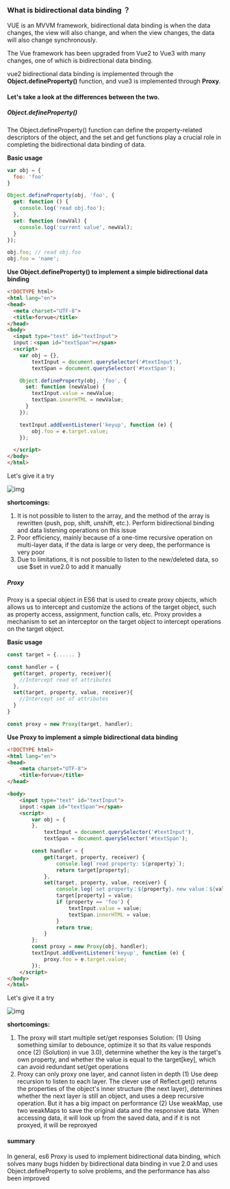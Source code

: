 ### What is bidirectional data binding ？ 

VUE is an MVVM framework, bidirectional data binding is when the data changes, the view will also change, and when the view changes, the data will also change synchronously.

The Vue framework has been upgraded from Vue2 to Vue3 with many changes, one of which is bidirectional data binding.

vue2 bidirectional data binding is implemented through the **Object.defineProperty()** function, and vue3 is implemented through **Proxy**.

#### Let's take a look at the differences between the two.

##### Object.defineProperty()

The Object.defineProperty() function can define the property-related descriptors of the object, and the set and get functions play a crucial role in completing the bidirectional data binding of data.



**Basic usage**

```javascript
var obj = {
  foo: 'foo'
}

Object.defineProperty(obj, 'foo', {
  get: function () {
    console.log('read obj.foo');
  }, 
  set: function (newVal) {
    console.log('current value', newVal);
  }
});

obj.foo; // read obj.foo
obj.foo = 'name';
```



**Use Object.defineProperty() to implement a simple bidirectional data binding**



```html
<!DOCTYPE html>
<html lang="en">
<head>
  <meta charset="UTF-8">
  <title>forvue</title>
</head>
<body>
  <input type="text" id="textInput">
  input：<span id="textSpan"></span>
  <script>
    var obj = {},
        textInput = document.querySelector('#textInput'),
        textSpan = document.querySelector('#textSpan');

    Object.defineProperty(obj, 'foo', {
      set: function (newValue) {
        textInput.value = newValue;
        textSpan.innerHTML = newValue;
      }
    });

    textInput.addEventListener('keyup', function (e) {
        obj.foo = e.target.value;
    });

  </script>
</body>
</html>
```

Let's give it a try

![img](https://cdn.nlark.com/yuque/0/2024/png/40374407/1713531671175-94d8d03d-af59-4981-8fc1-d3102f3ab0ff.png)



**shortcomings:**

1. It is not possible to listen to the array, and the method of the array is rewritten (push, pop, shift, unshift, etc.). Perform bidirectional binding and data listening operations on this issue
2. Poor efficiency, mainly because of a one-time recursive operation on multi-layer data, if the data is large or very deep, the performance is very poor
3. Due to limitations, it is not possible to listen to the new/deleted data, so use $set in vue2.0 to add it manually

##### Proxy

Proxy is a special object in ES6 that is used to create proxy objects, which allows us to intercept and customize the actions of the target object, such as property access, assignment, function calls, etc. Proxy provides a mechanism to set an interceptor on the target object to intercept operations on the target object.



**Basic usage**

```javascript
const target = {...... }

const handler = {
  get(target, property, receiver){
    //Intercept read of attributes
  },
  set(target, property, value, receiver){
    //Intercept set of attributes
  }
}

const proxy = new Proxy(target, handler);
```



**Use Proxy to implement a simple bidirectional data binding**



```html
<!DOCTYPE html>
<html lang="en">
<head>
    <meta charset="UTF-8">
    <title>forvue</title>
</head>

<body>
    <input type="text" id="textInput">
    input：<span id="textSpan"></span>
    <script>
        var obj = {
        },
            textInput = document.querySelector('#textInput'),
            textSpan = document.querySelector('#textSpan');

        const handler = {
            get(target, property, receiver) {
                console.log(`read property: ${property}`);
                return target[property];
            },
            set(target, property, value, receiver) {
                console.log(`set property：${property}，new value：${value}`);
                target[property] = value;
                if (property == 'foo') {
                    textInput.value = value;
                    textSpan.innerHTML = value;
                }
                return true;
            }
        };
        const proxy = new Proxy(obj, handler);
        textInput.addEventListener('keyup', function (e) {
            proxy.foo = e.target.value;
        });
    </script>
</body>
</html>
```

Let's give it a try

![img](https://cdn.nlark.com/yuque/0/2024/png/40374407/1713531520584-aa9465cd-7250-419b-b210-1d5b1bd978bc.png)

**shortcomings:**

1. The proxy will start multiple set/get responses
   Solution:
   (1) Using something similar to debounce, optimize it so that its value responds once
   (2) (Solution) in vue 3.0), determine whether the key is the target's own property, and whether the value is equal to the target[key], which can avoid redundant set/get operations
2. Proxy can only proxy one layer, and cannot listen in depth
   (1) Use deep recursion to listen to each layer. The clever use of Reflect.get() returns the properties of the object's inner structure (the next layer), determines whether the next layer is still an object, and uses a deep recursive operation. But it has a big impact on performance
   (2) Use weakMap, use two weakMaps to save the original data and the responsive data. When accessing data, it will look up from the saved data, and if it is not proxyed, it will be reproxyed



#### summary

In general, es6 Proxy is used to implement bidirectional data binding, which solves many bugs hidden by bidirectional data binding in vue 2.0 and uses Object.defineProperty to solve problems, and the performance has also been improved